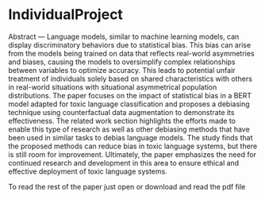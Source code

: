 # IndividualProject

Abstract  —   Language models, similar to machine learning models, can display discriminatory behaviors due to statistical bias. This
bias can arise from the models being trained on data that reflects real-world asymmetries and biases, causing the models to
oversimplify complex relationships between variables to optimize accuracy. This leads to potential unfair treatment of individuals solely
based on shared characteristics with others in real-world situations with situational asymmetrical population distributions. The paper
focuses on the impact of statistical bias in a BERT model adapted for toxic language classification and proposes a debiasing technique
using counterfactual data augmentation to demonstrate its effectiveness. The related work section highlights the efforts made to enable
this type of research as well as other debiasing methods that have been used in similar tasks to debias language models. The study
finds that the proposed methods can reduce bias in toxic language systems, but there is still room for improvement. Ultimately, the
paper emphasizes the need for continued research and development in this area to ensure ethical and effective deployment of toxic
language systems.

To read the rest of the paper just open or download and read the pdf file

